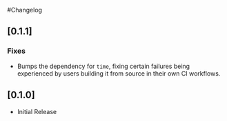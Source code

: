 #Changelog

## [0.1.1]

### Fixes

- Bumps the dependency for `time`, fixing certain failures being experienced by users building it from source in their own CI workflows.

## [0.1.0]

- Initial Release
